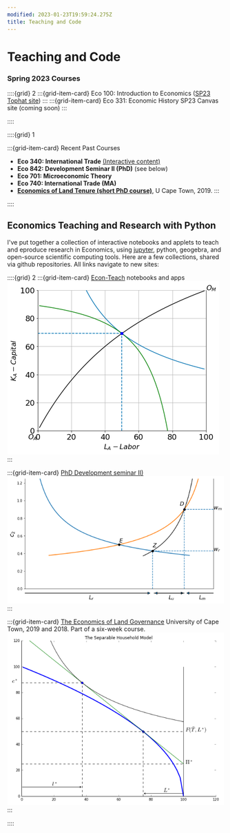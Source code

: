 ```yaml
---
modified: 2023-01-23T19:59:24.275Z
title: Teaching and Code
---
```


# Teaching and Code


 ### Spring 2023 Courses
 

::::{grid} 2
:::{grid-item-card}  Eco 100: Introduction to Economics
([SP23 Tophat site](https://app.tophat.com/e/659257))
:::
:::{grid-item-card}  Eco 331: Economic History
SP23 Canvas site (coming soon)
:::

::::

::::{grid} 1

:::{grid-item-card}  Recent Past Courses
- **Eco 340: International Trade** [(Interactive content)](https://jhconning.github.io/Econ-Teach/notebooks/trade/trade_geogebra.html)
- **Eco 842: Development Seminar II (PhD)** (see below)
- **Eco 701: Microeconomic Theory**
- **Eco 740: International Trade (MA)**
- **[Economics of Land Tenure (short PhD course)](https://github.com/jhconning/land_uct_2019)**, U Cape Town, 2019.
:::

::::


## Economics Teaching and Research with Python

 I've put together a collection of interactive notebooks and applets to teach and eproduce research in Economics, using [jupyter](https://jupyter.org), python, geogebra, and open-source scientific computing tools.  Here are a few collections, shared via github repositories.  All links navigate to new sites:

::::{grid} 2
:::{grid-item-card} [Econ-Teach](https://jhconning.github.io/Econ-Teach/) notebooks and apps
[![Econ-Teach](econ_teach.png)](https://jhconning.github.io/Econ-Teach) 
:::

:::{grid-item-card} [PhD Development seminar II)](https://jhconning.github.io/DevII) 
[![Harris-Todaro](HarrisTodaro_25_1.png)](https://jhconning.github.io/DevII) 
:::

:::{grid-item-card} [The Economics of Land Governance](https://github.com/jhconning/land_uct_2019) 
University of Cape Town, 2019 and 2018. Part of a six-week course.
[![Econ-Teach](uctland.png)](https://github.com/jhconning/land_uct_2019) 
:::

::::

